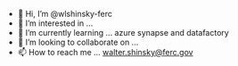 - 👋 Hi, I’m @wlshinsky-ferc
- 👀 I’m interested in ...
- 🌱 I’m currently learning ... azure synapse and datafactory
- 💞️ I’m looking to collaborate on ...
- 📫 How to reach me ... walter.shinsky@ferc.gov

<!---
wlshinsky-ferc/wlshinsky-ferc is a ✨ special ✨ repository because its `README.md` (this file) appears on your GitHub profile.
You can click the Preview link to take a look at your changes.
--->
